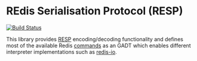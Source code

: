 # REdis Serialisation Protocol (RESP)

[![Build Status](https://travis-ci.org/twittner/redis-resp.svg?branch=develop)](https://travis-ci.org/twittner/redis-resp)

This library provides [RESP][1] encoding/decoding functionality and
defines most of the available Redis [commands][2] as an GADT which
enables different interpreter implementations such as [redis-io][3].

[1]: http://redis.io/topics/protocol
[2]: http://redis.io/commands
[3]: https://github.com/twittner/redis-io
